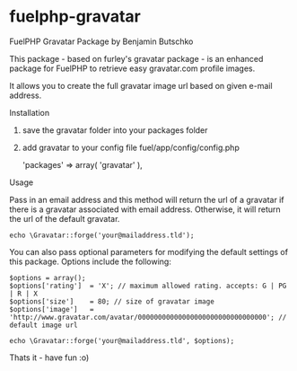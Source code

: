 fuelphp-gravatar
================

FuelPHP Gravatar Package
by Benjamin Butschko

This package - based on furley's gravatar package - is an enhanced package for FuelPHP to retrieve easy gravatar.com profile images. 

It allows you to create the full gravatar image url based on given e-mail address.

Installation

1. save the gravatar folder into your packages folder
2. add gravatar to your config file fuel/app/config/config.php

    'packages'  => array(
        'gravatar'
    ),

Usage

Pass in an email address and this method will return the url of a gravatar if there is a gravatar associated with email address. Otherwise, it will return the url of the default gravatar.

    echo \Gravatar::forge('your@mailaddress.tld');

You can also pass optional parameters for modifying the default settings of this package. Options include the following:

    $options = array();
    $options['rating']  = 'X'; // maximum allowed rating. accepts: G | PG | R | X
    $options['size']    = 80; // size of gravatar image
    $options['image']   = 'http://www.gravatar.com/avatar/00000000000000000000000000000000'; // default image url

    echo \Gravatar::forge('your@mailaddress.tld', $options);

Thats it - have fun :o)